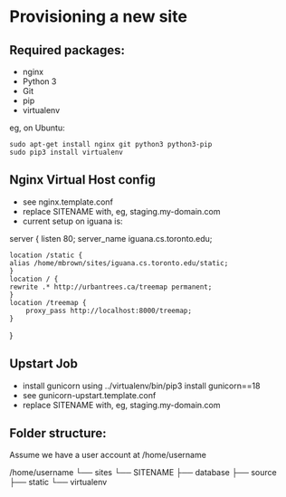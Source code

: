 Provisioning a new site
=======================

## Required packages:

* nginx
* Python 3
* Git
* pip
* virtualenv

eg, on Ubuntu:

    sudo apt-get install nginx git python3 python3-pip
    sudo pip3 install virtualenv

## Nginx Virtual Host config

* see nginx.template.conf
* replace SITENAME with, eg, staging.my-domain.com
* current setup on iguana is:

server {
    listen 80;
    server_name iguana.cs.toronto.edu;
	
    location /static {
	alias /home/mbrown/sites/iguana.cs.toronto.edu/static;	
	}
    location / {
	rewrite .* http://urbantrees.ca/treemap permanent;
    }
    location /treemap {
        proxy_pass http://localhost:8000/treemap;
    }
}

## Upstart Job
* install gunicorn using ../virtualenv/bin/pip3 install gunicorn==18
* see gunicorn-upstart.template.conf
* replace SITENAME with, eg, staging.my-domain.com

## Folder structure:
Assume we have a user account at /home/username

/home/username
└── sites
    └── SITENAME
         ├── database
         ├── source
         ├── static
         └── virtualenv
